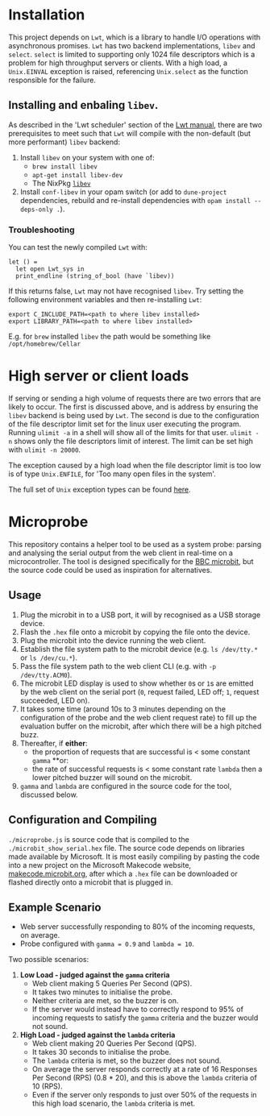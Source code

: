 # Installation
This project depends on `Lwt`, which is a library to handle I/O operations with asynchronous promises. `Lwt` has two backend implementations, `libev` and `select`. `select` is limited to supporting only 1024 file descriptors which is a problem for high throughput servers or clients. With a high load, a `Unix.EINVAL` exception is raised, referencing `Unix.select` as the function responsible for the failure.

## Installing and enbaling `libev`.
As described in the 'Lwt scheduler' section of the [Lwt manual](https://ocsigen.org/lwt/latest/manual/manual), there are two prerequisites to meet such that `Lwt` will compile with the non-default (but more performant) `libev` backend:
1. Install `libev` on your system with one of:
    - `brew install libev`
    - `apt-get install libev-dev`
    - The NixPkg [`libev`](https://github.com/NixOS/nixpkgs/tree/nixos-24.05/pkgs/development/libraries/libev)
2. Install `conf-libev` in your opam switch (or add to `dune-project` dependencies, rebuild and re-install dependencies with `opam install --deps-only .`).

### Troubleshooting
You can test the newly compiled `Lwt` with:
```
let () =
  let open Lwt_sys in
  print_endline (string_of_bool (have `libev))
```
If this returns false, `Lwt` may not have recognised `libev`. Try setting the following environment variables and then re-installing `Lwt`:
```
export C_INCLUDE_PATH=<path to where libev installed>
export LIBRARY_PATH=<path to where libev installed>
```

E.g. for `brew` installed `libev` the path would be something like `/opt/homebrew/Cellar`

# High server or client loads
If serving or sending a high volume of requests there are two errors that are likely to occur. The first is discussed above, and is address by ensuring the `libev` backend is being used by `Lwt`. The second is due to the configuration of the file descriptor limit set for the linux user executing the program. Running `ulimit -a` in a shell will show all of the limits for that user. `ulimit -n` shows only the file descriptors limit of interest. The limit can be set high with `ulimit -n 20000`.

The exception caused by a high load when the file descriptor limit is too low is of type `Unix.ENFILE`, for 'Too many open files in the system'.

The full set of `Unix` exception types can be found [here](https://ocaml.org/manual/5.2/api/Unix.html).

# Microprobe
This repository contains a helper tool to be used as a system probe: parsing and analysing the serial output from the web client in real-time on a microcontroller. The tool is designed specifically for the [BBC microbit](https://microbit.org/), but the source code could be used as inspiration for alternatives.

## Usage
1. Plug the microbit in to a USB port, it will by recognised as a USB storage device.
2. Flash the `.hex` file onto a microbit by copying the file onto the device.
3. Plug the microbit into the device running the web client.
4. Establish the file system path to the microbit device (e.g. `ls /dev/tty.*` or `ls /dev/cu.*`).
5. Pass the file system path to the web client CLI (e.g. with `-p /dev/tty.ACM0`).
6. The microbit LED display is used to show whether `0`s or `1`s are emitted by the web client on the serial port (`0`, request failed, LED off; `1`, request succeeded, LED on).
7. It takes some time (around 10s to 3 minutes depending on the configuration of the probe and the web client request rate) to fill up the evaluation buffer on the microbit, after which there will be a high pitched buzz.
7. Thereafter, if **either**:
    - the proportion of requests that are successful is < some constant `gamma`
    **or:
    - the rate of successful requests is < some constant rate `lambda` 
    then a lower pitched buzzer will sound on the microbit.
8. `gamma` and `lambda` are configured in the source code for the tool, discussed below.

## Configuration and Compiling
`./microprobe.js` is source code that is compiled to the `./microbit_show_serial.hex` file. The source code depends on libraries made available by Microsoft. It is most easily compiling by pasting the code into a new project on the Microsoft Makecode website, [makecode.microbit.org](https://makecode.microbit.org/), after which a `.hex` file can be downloaded or flashed directly onto a microbit that is plugged in.

## Example Scenario
- Web server successfully responding to 80% of the incoming requests, on average.
- Probe configured with `gamma = 0.9` and `lambda = 10`.

Two possible scenarios:
1. **Low Load - judged against the `gamma` criteria**
    - Web client making 5 Queries Per Second (QPS).
    - It takes two minutes to initialise the probe.
    - Neither criteria are met, so the buzzer is on.
    - If the server would instead have to correctly respond to 95% of incoming requests to satisfy the `gamma` criteria and the buzzer would not sound.
2. **High Load - judged against the `lambda` criteria**
    - Web client making 20 Queries Per Second (QPS).
    - It takes 30 seconds to initialise the probe.
    - The `lambda` criteria is met, so the buzzer does not sound.
    - On average the server responds correctly at a rate of 16 Responses Per Second (RPS) (0.8 * 20), and this is above the `lambda` criteria of 10 (RPS).
    - Even if the server only responds to just over 50% of the requests in this high load scenario, the `lambda` criteria is met.

